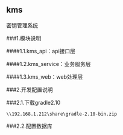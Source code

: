 ## kms

密钥管理系统

###1.模块说明

####1.1.kms_api：api接口层

####1.2.kms_service：业务服务层

####1.3.kms_web：web处理层

###2.开发配置说明

###2.1.下载gradle2.10

    \\192.168.1.212\share\gradle-2.10-bin.zip

###2.2.配置数据库

